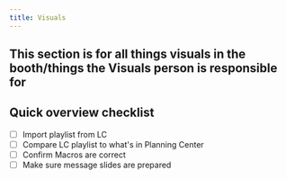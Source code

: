 ```yaml
---
title: Visuals
---
```


## This section is for all things visuals in the booth/things the Visuals person is responsible for

## Quick overview checklist
- [ ] Import playlist from LC
- [ ] Compare LC playlist to what's in Planning Center
- [ ] Confirm Macros are correct
- [ ] Make sure message slides are prepared
